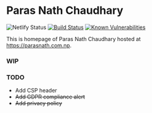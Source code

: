 Paras Nath Chaudhary
=====================

![Netlify Status](https://api.netlify.com/api/v1/badges/bedbc40c-cb24-4fe0-b420-6503c461ea17/deploy-status) [![Build Status](https://travis-ci.com/opnchaudhary/parasnath.com.np.svg?branch=master)](https://travis-ci.com/opnchaudhary/parasnath.com.np) [![Known Vulnerabilities](https://snyk.io/test/github/opnchaudhary/parasnath.com.np/badge.svg?targetFile=package.json)](https://snyk.io/test/github/opnchaudhary/parasnath.com.np?targetFile=package.json)

This is homepage of Paras Nath Chaudhary hosted at https://parasnath.com.np.

### WIP 


### TODO
* Add CSP header
* ~~Add GDPR compliance alert~~
* ~~Add privacy policy~~